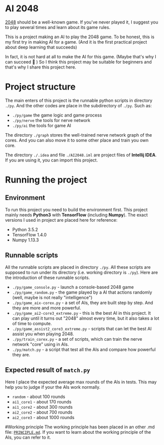 
# AI 2048 #

[2048](https://gabrielecirulli.github.io/2048/) should be a well-known game. If you've never played it, I suggest you to play several times and learn about its game rules.

This is a project making an AI to play the 2048 game. To be honest, this is my first try in making AI for a game. (And it is the first practical project about deep learning that succeeds) 

In fact, it is not hard at all to make the AI for this game. (Maybe that's why I can succeed 🙂 ) So I think this project may be suitable for beginners and that's why I share this project here.


# Project structure
The main enters of this project is the runnable python scripts in directory `./py`. And the other codes are place in the subdirectory of `./py`. Such as:
- `./py/game` the game logic and game process
- `./py/nerve` the tools for nerve network
- `./py/ai` the tools for game AI

The directory `./graph` stores the well-trained nerve network graph of the cores. And you can also move it to some other place and train you own core.

The directory `./.idea` and file `./AI2048.iml` are project files of **Intellij IDEA**. If you are using it, you can import this project.


# Running the project
## Environment
To run this project you need to build the environment first. This project mainly needs **Python3** with **TensorFlow** (including **Numpy**). The exact versions I used in project are placed here for reference:
- Python 3.5.2
- TensorFlow 1.4.0
- Numpy 1.13.3

## Runnable scripts
All the runnable scripts are placed in directory `./py`.  All these scripts are supposed to run under its directory (i.e. working directory is `./py`). Here are the introduction of these runnable scripts.
- `./py/game_console.py` - launch a console-based 2048 game
- `./py/game_random.py` - the game played by a AI that actions randomly (well, maybe is not really "intelligence")
- `./py/game_aix-corex.py` - a set of AIs, they are built step by step. And they are more and more powerful.
- `./py/game_ai2-core3_extreme.py` - this is the best AI in this project. It can play until it turns out "2048" almost every time, but it also takes a lot of time to compute.
- `./py/game_assist2_core3_extreme.py` - scripts that can let the best AI assist you when playing 2048.
- `./py/train_corex.py` - a set of scripts, which can train the nerve network "core" using in AIs.
- `./py/match.py` - a script that test all the AIs and compare how powerful they are. 

## Expected result of `match.py`
Here I place the expected average max rounds of the AIs in tests. This may help you to judge if your the AIs work normally.
- `random` - about 100 rounds
- `ai1_core1` - about 170 rounds
- `ai1_core2` - about 300 rounds
- `ai2_core2` - about 700 rounds
- `ai2_core3` - about 1000 rounds


#Working principle
The working principle has been placed in an other .md file: [`PRINCIPLE.md`](https://github.com/ZhengKeli/AI2048/blob/master/PRINCIPLE.md). If you want to learn about the working principle of the AIs, you can refer to it.
